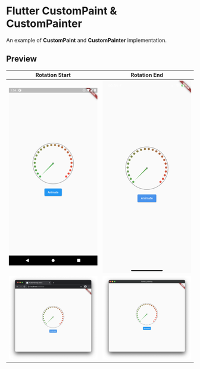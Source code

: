 # Flutter CustomPaint & CustomPainter

An example of **CustomPaint** and **CustomPainter** implementation.

## Preview

|Rotation Start|Rotation End|
|:-:|:-:|
|![./PREVIEW_ANDROID.png](PREVIEW_ANDROID.png)|![./PREVIEW_IOS.png](PREVIEW_IOS.png)|
|![./PREVIEW_WEB.png](PREVIEW_WEB.png)|![./PREVIEW_DESKTOP.png](PREVIEW_DESKTOP.png)|